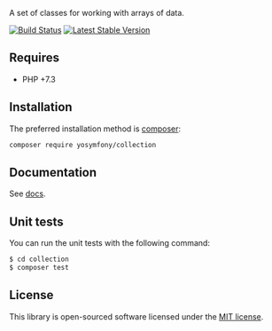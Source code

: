 A set of classes for working with arrays of data.

[![Build Status](https://travis-ci.org/yosymfony/collection.svg?branch=master)](https://travis-ci.org/yosymfony/collection)
[![Latest Stable Version](https://poser.pugx.org/yosymfony/collection/v/stable.png)](https://packagist.org/packages/yosymfony/collection)

## Requires

* PHP +7.3

## Installation

The preferred installation method is [composer](https://getcomposer.org):

```bash
composer require yosymfony/collection
```

## Documentation

See [docs](docs/usage.md).

## Unit tests

You can run the unit tests with the following command:

```bash
$ cd collection
$ composer test
```

## License

This library is open-sourced software licensed under the [MIT license](http://opensource.org/licenses/MIT).
